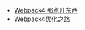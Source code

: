 - [Webpack4 那点儿东西](https://juejin.im/post/5abef5e96fb9a028e33b9035)
- [Webpack4优化之路](https://juejin.im/post/5ac42d5c6fb9a028b617b851)